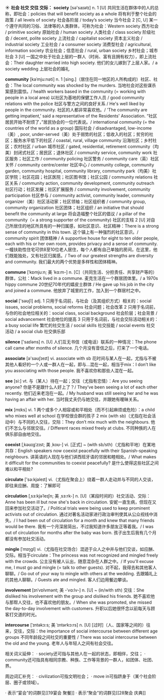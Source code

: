 ☀ <span class="category">**社会 社交 交往 交际：**</span>
<span class="vocabulary">**society**</span> [sə'saɪətɪ] 
<span class="definition">n. 1 [U] 共同生活在群体中的人的总称，即社会：</span>policies that will benefit society as a whole 将有利于整个社会的政策 / all levels of society 社会各阶层 / today’s society 当今社会 <span class="definition">2 [C, U] 某一个遵守共同的习俗、法律等的人类群体，可称为社会：</span>Western society 西方社会 / primitive society 原始社会 / human society 人类社会 / class society 阶级社会 / decent, polite society 上流社会 / capitalist society 资本主义社会 / industrial society 工业社会 / a consumer society 消费型社会 / agricultural, information society 农业社会；信息社会 / rural, urban society 乡村社会；城市社会 <span class="definition">3 [U] 一国之中处于社会上层的一群人（时尚、富有且拥有权力），即上流社会：</span>Their daughter married into high society. 他们的女儿嫁到了上层人家。/ a society wedding 上层社会的婚礼
           
<span class="vocabulary">**community**</span> [kəˈmju:nəti]
<span class="definition">n. 1 [sing.]（居住在同一地区的人所构成的）社区、社会：</span>The local community was shocked by the murders. 当地社会对这些谋杀案感到震惊。/ health workers based in the community (= working with people in a local area) 以社区为基地的保健工作人员 / good community relations with the police 社区与警方之间的良好关系 / He's well liked by people in the community. 社区的人都非常喜欢他。/ 'The community are getting impatient,' said a representative of the Residents' Association. “社区居民开始不耐烦了，”居民协会的一位代表说。/ international community (= the countries of the world as a group) 国际社会 / disadvantaged, low-income（美）, poor, under-served（美）处于弱势的社区；低收入的社区；贫穷的社区；服务水平低下的社区 / coastal, rural, village community 沿海社区；乡村社区；农村社区 / urban 城市社区 / gated, residential, retirement community（均美）封闭式社区；居民区；退休社区 / community service, community work 社区服务；社区工作 / community policing 社区警务 / community care（英）社区关怀 / community centre/center 社区中心 / community college, community garden, community hospital, community library, community park（均美）社区学院；社区花园；社区医院；社区图书馆；社区公园 / community relations 社区关系 / community action, community development, community outreach 社区行动；社区发展；社区扩展服务 / community involvement, community participation 社区参与 / community activist, community leader, community organizer（美）社区活动家；社区领袖；社区组织者 / community group, community organization 社区团体；社区组织 / an initiative that should benefit the community at large 将会造福整个社区的倡议 / a pillar of the community（= a strong supporter of the community) 社区的支柱 <span class="definition">2 [U] 对自己所居住的地区所具有的一种归属感，如社区意识、社区精神：</span>There is a strong sense of community in this town. 这个镇上有一种强烈的社区意识。/ community spirit 团体精神 / A supportive house for eight to ten older people, each with his or her own room, provides privacy and a sense of community. 一幢扶助性住宅可供8至10位老人居住，每个人都有自己单独的房间，在这里，他们既能独处，又有社区归属感。/ Two of our greatest strengths are diversity and community. 我们最大的两个优势是多样性和团体精神。
           
<span class="vocabulary">**commune**</span> [ˈkɒmju:n; 美 ˈkɑ:m-]
<span class="definition">n. [C]（共同生活、分担责任、共享财产等的）群体，公社：</span>Mack lived in a commune. 麦克生活在一个群居团体里。/ a 1970s hippy commune 20世纪70年代的嬉皮士群体 / He gave up his job in the city and joined a commune. 他放弃了城里的工作，加入到一个群居村之中。

<span class="vocabulary">**social**</span> ['səʊʃl] 
<span class="definition">adj. 1 只用于名词前，与社会（及其组织方式）相关的：</span>social issues, social problems, social reforms 社会问题；社会改革 <span class="definition">2 只用于名词前，与你的社会地位相关的：</span>social class, social background 社会阶层；社会背景 / social advancement 社会地位的提高 <span class="definition">3 只用于名词前，与社会交际活动相关的：</span>a busy social life 繁忙的社交生活 / social skills 社交技能 / social events 社交活动 / a social club 社交俱乐部

<span class="vocabulary">**silence**</span> ['saɪləns] 
<span class="definition">n. [U] 人们互无书信（或电话）联系的一种情况：</span>The phone call came after months of silence. 几个月没有音信之后，打来了一个电话。

<span class="vocabulary">**associate**</span> [ə'səʊʃɪeɪt] 
<span class="definition">vi. associate with sb 花时间与某人在一起，尤指与不被其他人看好的一个人或一群人在一起，即与…混在一起，相当于mix：</span>I don’t like you associating with those people. 我不喜欢你和那些人混在一起。

<span class="vocabulary">**see**</span> [si:] 
<span class="definition">vt. 与（某人）待在一起；交往（尤指有恋情）：</span>Are you seeing anyone? 你是不是跟什么人好上了？/ They’ve been seeing a lot of each other recently. 他们近来老泡在一起。/ My husband was still seeing her and he was having an affair with her. 当时我丈夫仍与她交往，并跟她有暧昧关系。

<span class="vocabulary">**mix**</span> [mɪks] 
<span class="definition">vi. 1 两个或多个人相容或和平相处（而不引起麻烦或危险）：</span>a child who mixes well at school 在学校很合群的孩子 <span class="definition">2 mix (with sb)（尤指在社会活动中）与不同的人交往，交际：</span>They don’t mix much with the neighbours. 他们不怎么与邻居交往。/ Different races mixed freely at clubs. 不同种族的人在俱乐部自由地交往。
           
<span class="vocabulary">**coexist**</span> [ˌkəʊɪgˈzɪst; 美 ˌkoʊ-]
<span class="definition">vi. [正式] ~ (with sb/sth)（尤指和平地）在某地共存：</span>English speakers now coexist peacefully with their Spanish-speaking neighbours. 讲英语的人现在与他们讲西班牙语的邻居和睦相处。/ What makes it difficult for the communities to coexist peacefully? 是什么使得这些社区之间难以和平相处?

<span class="vocabulary">**circulate**</span> ['sə:kjəleɪt] 
<span class="definition">vi.（尤指在聚会上）绕着一群人走动并与不同的人交谈，即往来应酬、周旋：</span>了解即可 
                      
<span class="vocabulary">**circulation**</span> [ˌsɜ:kjəˈleɪʃn; 美 ˌsɜ:rk-]
<span class="definition">n. [U]（某段时间的）社交活动、交际：</span>Anne has been ill but now she's back in circulation. 安妮一直生病，但现在又回来参加社交活动了。/ Political trials were being used to keep prominent activists out of circulation. 通过对著名活动家进行政治审判使其从公众视线中消失。/ I had been out of circulation for a month and knew that many friends would be there. 我有一个月深居简出，不过我知道许多朋友正等着我。/ I was out of circulation for months after the baby was born. 孩子出生后我有几个月都没有参加社交活动。
 
<span class="vocabulary">**mingle**</span> [ˈmɪŋgl]
<span class="definition">vi.（尤指在社交场合）混迹于众人之中并与他们交谈，如应酬、交际。相当于circulate：</span>The princess was not recognized and mingled freely with the crowds. 公主没有被人认出，随意混杂在人群之中。/ If you'll excuse me, I must go and mingle (= talk to other guests). 对不起，我得去和其他客人聊聊。/ Go out of your way to mingle with others at the wedding. 去跟婚礼上的其他人聊聊。/ Guests ate and mingled. 客人们边用餐边攀谈。
                      
<span class="vocabulary">**involvement**</span> [ɪnˈvɒlvmənt; 美 -ˈvɑ:lv-]
<span class="definition">n. [U] ~ (in/with sth) 交往：</span>She disliked his involvement with the group and disliked his friends. 她不喜欢他与那帮人交往，也不喜欢他的朋友。/ When she was promoted, she missed the day-to-day involvement with customers. 升职以后她很怀念以前每天与顾客打交道的时光。

<span class="vocabulary">**intercourse**</span> [ˈɪntəkɔ:s; 美 ˈɪntərkɔ:rs]
<span class="definition">n. [U] [过时]（人、国家等之间的）往来，交往，交际：</span>the importance of social intercourse between different age groups 不同年龄段之间社交的重要性 / There was social intercourse between the old and the young. 老年人与年轻人之间有社会交往。

相关词义延伸：
· society还可指与其他人在一起的状态，即相伴，交往；
· community还可指具有相同宗教、种族、工作等背景的一群人，如团体、社团、界。

周边词汇补充：
· civilization可指文明社会；
· move in可指跻身于（某个社会阶层、圈子或领域）。

· 表示“宴会”的词群见[[19宴会 聚餐]]
· 表示“聚会”的词群见[[28聚会 庆典]]
